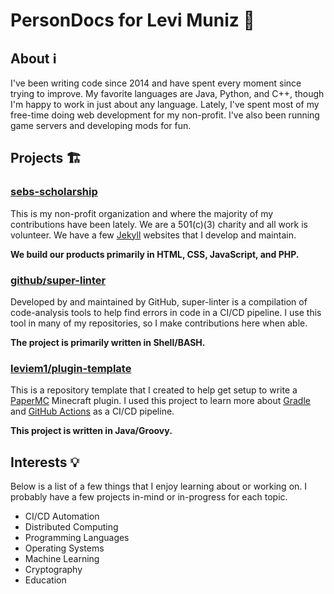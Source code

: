 # PersonDocs for Levi Muniz 🤖

## About ℹ️
I've been writing code since 2014 and have spent every moment since trying to improve. My favorite languages are Java, Python, and C++, though I'm happy to work in just about any language. Lately, I've spent most of my free-time doing web development for my non-profit. I've also been running game servers and developing mods for fun.

## Projects 🏗

### [sebs-scholarship](https://github.com/sebs-scholarship)

This is my non-profit organization and where the majority of my contributions have been lately. We are a 501(c)(3) charity and all work is volunteer. We have a few [Jekyll](https://jekyllrb.com) websites that I develop and maintain.

**We build our products primarily in HTML, CSS, JavaScript, and PHP.**

### [github/super-linter](https://github.com/github/super-linter)

Developed by and maintained by GitHub, super-linter is a compilation of code-analysis tools to help find errors in code in a CI/CD pipeline. I use this tool in many of my repositories, so I make contributions here when able.

**The project is primarily written in Shell/BASH.**

### [leviem1/plugin-template](https://github.com/leviem1/plugin-template)

This is a repository template that I created to help get setup to write a [PaperMC](https://papermc.io/) Minecraft plugin. I used this project to learn more about [Gradle](https://gradle.org/) and [GitHub Actions](https://github.com/features/actions) as a CI/CD pipeline.

**This project is written in Java/Groovy.**

## Interests 💡

Below is a list of a few things that I enjoy learning about or working on. I probably have a few projects in-mind or in-progress for each topic.
* CI/CD Automation
* Distributed Computing
* Programming Languages
* Operating Systems
* Machine Learning
* Cryptography
* Education
